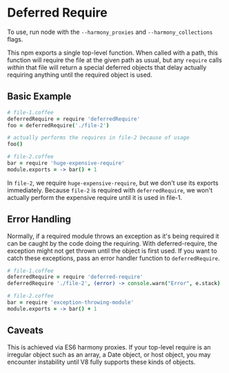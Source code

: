 # Deferred Require

To use, run node with the `--harmony_proxies` and `--harmony_collections` flags.

This npm exports a single top-level function. When called with a path, this
function will require the file at the given path as usual, but any `require`
calls *within* that file will return a special deferred objects that delay
actually requiring anything until the required object is used.

## Basic Example

```coffee
# file-1.coffee
deferredRequire = require 'deferredRequire'
foo = deferredRequire('./file-2')

# actually performs the requires in file-2 because of usage
foo()
```

```coffee
# file-2.coffee
bar = require 'huge-expensive-require'
module.exports = -> bar() + 1
```

In `file-2`, we require `huge-expensive-require`, but we don't use its exports
immediately. Because `file-2` is required with `deferredRequire`, we won't
actually perform the expensive require until it is used in file-1.

## Error Handling

Normally, if a required module throws an exception as it's being required it
can be caught by the code doing the requiring. With deferred-require, the
exception might not get thrown until the object is first used. If you want to
catch these exceptions, pass an error handler function to `deferredRequire`.

```coffee
# file-1.coffee
deferredRequire = require 'deferred-require'
deferredRequire './file-2', (error) -> console.warn("Error", e.stack)
```

```coffee
# file-2.coffee
bar = require 'exception-throwing-module'
module.exports = -> bar() + 1
```

## Caveats

This is achieved via ES6 harmony proxies. If your top-level require is an
irregular object such as an array, a Date object, or host object, you may
encounter instability until V8 fully supports these kinds of objects.
